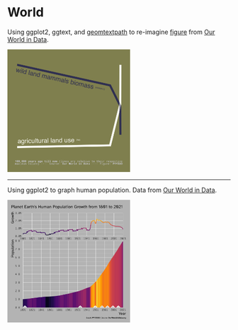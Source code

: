# World

Using ggplot2, ggtext, and [geomtextpath](https://allancameron.github.io/geomtextpath/) to re-imagine [figure](https://assets.ourworldindata.org/uploads/2021/03/Possible-future-wild-mammals.png) from [Our World in Data](https://ourworldindata.org/wild-mammal-decline).

<img src="https://raw.githubusercontent.com/pyykkojuha/R/main/World/mammals_v_land.png" width="55%">

<hr>

Using ggplot2 to graph human population. Data from [Our World in Data](https://ourworldindata.org/grapher/population).

<img src="https://raw.githubusercontent.com/pyykkojuha/R/main/World/population_world_1801_2021_point.png" width="55%">
